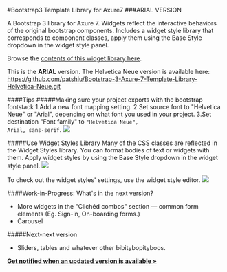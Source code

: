 #Bootstrap3 Template Library for Axure7 
###ARIAL VERSION

A Bootstrap 3 library for Axure 7. Widgets reflect the interactive behaviors of the original bootstrap components. Includes a widget style library that corresponds to component classes, apply them using the Base Style dropdown in the widget style panel. 

Browse the <a href="http://patshiu.com/bootstrap3-axure7-template-library-arial">contents of this widget library here</a>.

This is the **ARIAL** version. The Helvetica Neue version is available here: <a href="https://github.com/patshiu/Bootstrap-3-Axure-7-Template-Library-Helvetica-Neue.git">https://github.com/patshiu/Bootstrap-3-Axure-7-Template-Library-Helvetica-Neue.git</a>

####Tips
#####Making sure your project exports with the bootstrap fontstack 
1.Add a new font mapping setting.
2.Set source font to "Helvetica Neue" or "Arial", depending on what font you used in your project. 
3.Set destination "Font family" to <code>"Helvetica Neue", Arial, sans-serif</code>.
<img src="https://dl.dropboxusercontent.com/u/3535944/Bootstrap3%20Axure7%20rplib/export_font_mappings_bootstrap_fontstack.png">

#####Use Widget Styles Library
Many of the CSS classes are reflected in the Widget Styles library. You can format bodies of text or widgets with them. Apply widget styles by using the Base Style dropdown in the widget style panel.
<img src="https://dl.dropboxusercontent.com/u/3535944/Bootstrap3%20Axure7%20rplib/Apply_widget_style.png"> 

To check out the widget styles' settings, use the widget style editor.
<img src="https://dl.dropboxusercontent.com/u/3535944/Bootstrap3%20Axure7%20rplib/use_widget_styles_bootstrap3_axure7_rplib.png">


####Work-in-Progress: What's in the next version? 
* More widgets in the "Clichéd combos" section — common form elements (Eg. Sign-in, On-boarding forms.)
* Carousel

#####Next-next version
* Sliders, tables and whatever other bibitybopityboos. 

<a href="https://tinyletter.com/patshiu"><b>Get notified when an updated version is available »</b></a>